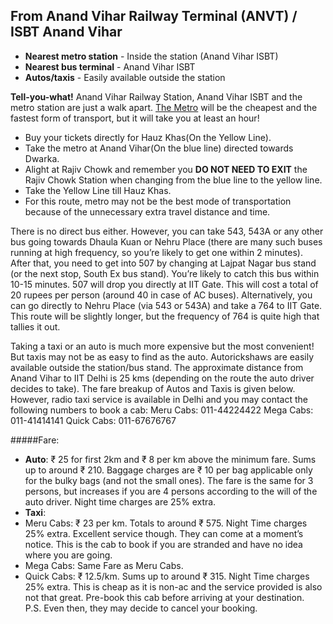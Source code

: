 ## From Anand Vihar Railway Terminal (ANVT) / ISBT Anand Vihar

 - **Nearest metro station** - Inside the station (Anand Vihar ISBT)
 - **Nearest bus terminal** - Anand Vihar ISBT
 - **Autos/taxis** - Easily available outside the station

**Tell-you-what!**
Anand Vihar Railway Station, Anand Vihar ISBT and the metro station are just a walk apart. [The Metro](#metro) will be the cheapest and the fastest form of transport, but it will take you at least an hour!

* Buy your tickets directly for Hauz Khas(On the Yellow Line).
* Take the metro at Anand Vihar(On the blue line) directed towards Dwarka.
* Alight at Rajiv Chowk and remember you **DO NOT NEED TO EXIT** the Rajiv Chowk Station when changing from the blue line to the yellow line.
* Take the Yellow Line till Hauz Khas.
* For this route, metro may not be the best mode of transportation because of the unnecessary extra travel distance and time.
 
There is no direct bus either. However, you can take 543, 543A or any other bus going towards Dhaula Kuan or Nehru Place (there are many such buses running at high frequency, so you’re likely to get one within 2 minutes). After that, you need to get into 507 by changing at Lajpat Nagar bus stand (or the next stop, South Ex bus stand). You’re likely to catch this bus within 10-15 minutes. 507 will drop you directly at IIT Gate. This will cost a total of 20 rupees per person (around 40 in case of AC buses). Alternatively, you can go directly to Nehru Place (via 543 or 543A) and take a 764 to IIT Gate. This route will be slightly longer, but the frequency of 764 is quite high that tallies it out.

Taking a taxi or an auto is much more expensive but the most convenient! But taxis may not be as easy to find as the auto. Autorickshaws are easily available outside the station/bus stand. The approximate distance from Anand Vihar to IIT Delhi is 25 kms (depending on the route the auto driver decides to take). The fare breakup of Autos and Taxis is given below. However, radio taxi service is available in Delhi and you may contact the following numbers to book a cab:
Meru Cabs: 011-44224422
Mega Cabs: 011-41414141
Quick Cabs: 011-67676767  

#####Fare:
* **Auto**: &#8377; 25 for first  2km and &#8377; 8 per km above the minimum fare. Sums up to around &#8377; 210. Baggage charges are &#8377; 10 per bag applicable only for the bulky bags (and not the small ones). The fare is the same for 3 persons, but increases if you are 4 persons according to the will of the auto driver. Night time charges are 25% extra.
* **Taxi**: 
 * Meru Cabs: &#8377; 23 per km. Totals to around &#8377; 575. Night Time charges 25% extra. Excellent service though. They can come at a moment’s notice. This is the cab to book if you are stranded and have no idea where you are going.
 * Mega Cabs: Same Fare as Meru Cabs. 
 * Quick Cabs: &#8377; 12.5/km. Sums up to around &#8377; 315. Night Time charges 25% extra. This is cheap as it is non-ac and the service provided is also not that great. Pre-book this cab before arriving at your destination.  
P.S. Even then, they may decide to cancel your booking.

